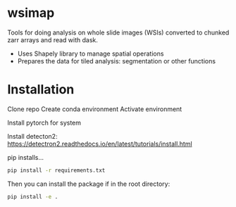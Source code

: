 # wsimap
Tools for doing analysis on whole slide images (WSIs) converted to chunked zarr arrays and read with dask.
- Uses Shapely library to manage spatial operations
- Prepares the data for tiled analysis: segmentation or other functions

# Installation

Clone repo 
Create conda environment
Activate environment

Install pytorch for system

Install detecton2: https://detectron2.readthedocs.io/en/latest/tutorials/install.html

pip installs...

```bash
pip install -r requirements.txt
```

Then you can install the package if in the root directory:
```bash
pip install -e .
```
